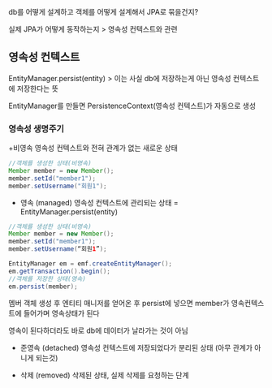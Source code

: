db를 어떻게 설계하고 객체를 어떻게 설계해서 JPA로 묶을건지? 

실제 JPA가 어떻게 동작하는지 > 영속성 컨텍스트와 관련

## 영속성 컨텍스트

EntityManager.persist(entity) > 이는 사실 db에 저장하는게 아닌 영속성 컨텍스트에 저장한다는 뜻

EntityManager를 만들면 PersistenceContext(영속성 컨텍스트)가 자동으로 생성


### 영속성 생명주기
  +비영속
  영속성 컨텍스트와 전혀 관계가 없는 새로운 상태 
  
  ```java
  //객체를 생성한 상태(비영속) 
  Member member = new Member(); 
  member.setId("member1"); 
  member.setUsername("회원1");
  ```

  + 영속 (managed)
  영속성 컨텍스트에 관리되는 상태 = EntityManager.persist(entity)
  
  ```java
  //객체를 생성한 상태(비영속) 
  Member member = new Member(); 
  member.setId("member1"); 
  member.setUsername(“회원1”);
  
  EntityManager em = emf.createEntityManager();
  em.getTransaction().begin();
  //객체를 저장한 상태(영속)
  em.persist(member);
  ```
  
  멤버 객체 생성 후 엔티티 매니저를 얻어온 후 persist에 넣으면 member가 영속컨텍스트에 들어가며 영속상태가 된다
  
  영속이 된다하더라도 바로 db에 데이터가 날라가는 것이 아님
  
  
  + 준영속 (detached)
  영속성 컨텍스트에 저장되었다가 분리된 상태 (아무 관계가 아니게 되는것)

  
  + 삭제 (removed)
  삭제된 상태, 실제 삭제를 요청하는 단계
